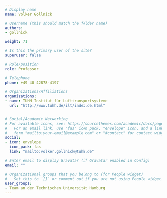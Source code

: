 ```yaml
---
# Display name
name: Volker Gollnick

# Username (this should match the folder name)
authors:
- gollnick

weight: 71

# Is this the primary user of the site?
superuser: false

# Role/position
role: Professor

# Telephone
phone: +49 40 42878-4197

# Organizations/Affiliations
organizations:
- name: TUHH Institut für Lufttransportsysteme
  url: "http://www.tuhh.de/ilt/index.de.html"


# Social/Academic Networking
# For available icons, see: https://sourcethemes.com/academic/docs/page-builder/#icons
#   For an email link, use "fas" icon pack, "envelope" icon, and a link in the
#   form "mailto:your-email@example.com" or "#contact" for contact widget.
social:
- icon: envelope
  icon_pack: fas
  link: "mailto:volker.gollnick@tuhh.de"

# Enter email to display Gravatar (if Gravatar enabled in Config)
email: ""

# Organizational groups that you belong to (for People widget)
#   Set this to `[]` or comment out if you are not using People widget.
user_groups:
- Team an der Technischen Universität Hamburg
---
```

